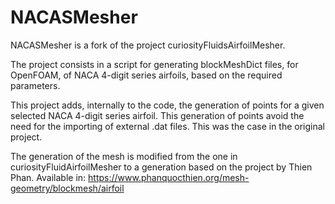 # NACASMesher

NACASMesher is a fork of the project curiosityFluidsAirfoilMesher.

The project consists in a script for generating blockMeshDict files, for OpenFOAM, of NACA 4-digit series airfoils, based on the required parameters.

This project adds, internally to the code, the generation of points for a given selected NACA 4-digit series airfoil.
This generation of points avoid the need for the importing of external .dat files. This was the case in the original project.

The generation of the mesh is modified from the one in curiosityFluidAirfoilMesher to a generation based on the project by Thien Phan. 
Available in: https://www.phanquocthien.org/mesh-geometry/blockmesh/airfoil 
